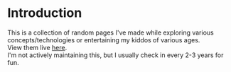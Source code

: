 # Introduction
This is a collection of random pages I've made while exploring various concepts/technologies or entertaining my kiddos of various ages.  
View them live [here](https://genehemias.github.io).  
I'm not actively maintaining this, but I usually check in every 2-3 years for fun.
